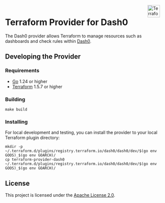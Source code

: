<a href="https://terraform.io">
  <img src="https://www.datocms-assets.com/2885/1629941242-logo-terraform-main.svg" title="Terraform" align="right" height="40px" />
</a>

# Terraform Provider for Dash0

The Dash0 provider allows Terraform to manage resources such as dashboards and check rules within [Dash0](https://dash0.com).

## Developing the Provider

### Requirements

- [Go](https://golang.org/doc/install) 1.24 or higher
- [Terraform](https://developer.hashicorp.com/terraform/downloads) 1.5.7 or higher

### Building

```shell
make build
```

### Installing

For local development and testing, you can install the provider to your local Terraform plugin directory:

```shell
mkdir -p ~/.terraform.d/plugins/registry.terraform.io/dash0/dash0/dev/$(go env GOOS)_$(go env GOARCH)/
cp terraform-provider-dash0 ~/.terraform.d/plugins/registry.terraform.io/dash0/dash0/dev/$(go env GOOS)_$(go env GOARCH)/
```

## License

This project is licensed under the [Apache License 2.0](LICENSE).

